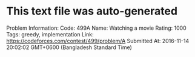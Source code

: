 # This text file was auto-generated

Problem Information:
Code: 499A
Name: Watching a movie
Rating: 1000
Tags: greedy, implementation
Link: https://codeforces.com/contest/499/problem/A
Submitted At: 2016-11-14 20:02:02 GMT+0600 (Bangladesh Standard Time)